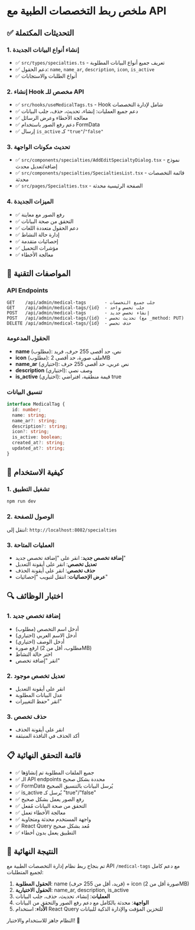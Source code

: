 # ملخص ربط التخصصات الطبية مع API

## ✅ التحديثات المكتملة

### 1. إنشاء أنواع البيانات الجديدة
- ✅ `src/types/specialties.ts` - تعريف جميع أنواع البيانات المطلوبة
- ✅ دعم الحقول: `name`, `name_ar`, `description`, `icon`, `is_active`
- ✅ أنواع الطلبات والاستجابات

### 2. إنشاء Hook مخصص للـ API
- ✅ `src/hooks/useMedicalTags.ts` - Hook شامل لإدارة التخصصات
- ✅ دعم جميع العمليات: إنشاء، تحديث، حذف، جلب البيانات
- ✅ معالجة الأخطاء وعرض الرسائل
- ✅ دعم رفع الصور باستخدام FormData
- ✅ إرسال `is_active` كـ `"true"`/`"false"`

### 3. تحديث مكونات الواجهة
- ✅ `src/components/specialties/AddEditSpecialtyDialog.tsx` - نموذج إضافة/تعديل محدث
- ✅ `src/components/specialties/SpecialtiesList.tsx` - قائمة التخصصات محدثة
- ✅ `src/pages/Specialties.tsx` - الصفحة الرئيسية محدثة

### 4. الميزات الجديدة
- ✅ رفع الصور مع معاينة
- ✅ التحقق من صحة البيانات
- ✅ دعم الحقول متعددة اللغات
- ✅ إدارة حالة النشاط
- ✅ إحصائيات متقدمة
- ✅ مؤشرات التحميل
- ✅ معالجة الأخطاء

## 🔧 المواصفات التقنية

### API Endpoints
```
GET    /api/admin/medical-tags       - جلب جميع التخصصات
GET    /api/admin/medical-tags/{id}  - جلب تخصص واحد
POST   /api/admin/medical-tags       - إنشاء تخصص جديد
POST   /api/admin/medical-tags/{id}  - تحديث تخصص (مع _method: PUT)
DELETE /api/admin/medical-tags/{id}  - حذف تخصص
```

### الحقول المدعومة
- **name** (مطلوب): نص، حد أقصى 255 حرف، فريد
- **icon** (مطلوب): ملف صورة، حد أقصى 2MB
- **name_ar** (اختياري): نص عربي، حد أقصى 255 حرف
- **description** (اختياري): وصف نصي
- **is_active** (اختياري): قيمة منطقية، افتراضي true

### تنسيق البيانات
```typescript
interface MedicalTag {
  id: number;
  name: string;
  name_ar?: string;
  description?: string;
  icon?: string;
  is_active: boolean;
  created_at?: string;
  updated_at?: string;
}
```

## 🚀 كيفية الاستخدام

### 1. تشغيل التطبيق
```bash
npm run dev
```

### 2. الوصول للصفحة
انتقل إلى: `http://localhost:8082/specialties`

### 3. العمليات المتاحة
- **إضافة تخصص جديد**: انقر على "إضافة تخصص جديد"
- **تعديل تخصص**: انقر على أيقونة التعديل
- **حذف تخصص**: انقر على أيقونة الحذف
- **عرض الإحصائيات**: انتقل لتبويب "إحصائيات"

## 🔍 اختبار الوظائف

### 1. إضافة تخصص جديد
- أدخل اسم التخصص (مطلوب)
- أدخل الاسم العربي (اختياري)
- أدخل الوصف (اختياري)
- ارفع صورة (مطلوب، أقل من 2MB)
- اختر حالة النشاط
- انقر "إضافة تخصص"

### 2. تعديل تخصص موجود
- انقر على أيقونة التعديل
- عدل البيانات المطلوبة
- انقر "حفظ التغييرات"

### 3. حذف تخصص
- انقر على أيقونة الحذف
- أكد الحذف في النافذة المنبثقة

## 📋 قائمة التحقق النهائية

- ✅ جميع الملفات المطلوبة تم إنشاؤها
- ✅ الـ API endpoints محددة بشكل صحيح
- ✅ FormData يُرسل البيانات بالتنسيق الصحيح
- ✅ is_active يُرسل كـ "true"/"false"
- ✅ رفع الصور يعمل بشكل صحيح
- ✅ التحقق من صحة البيانات مُفعل
- ✅ معالجة الأخطاء تعمل
- ✅ واجهة المستخدم محدثة ومتجاوبة
- ✅ React Query مُعد بشكل صحيح
- ✅ التطبيق يعمل بدون أخطاء

## 🎯 النتيجة النهائية

تم بنجاح ربط نظام إدارة التخصصات الطبية مع API `/medical-tags` مع دعم كامل لجميع المتطلبات:

1. **الحقول المطلوبة**: name (فريد، أقل من 255 حرف) + icon (صورة أقل من 2MB)
2. **الحقول الاختيارية**: name_ar, description, is_active
3. **العمليات**: إنشاء، تحديث، حذف، جلب البيانات
4. **الواجهة**: محدثة بالكامل مع دعم رفع الصور والتحقق من البيانات
5. **الأداء**: استخدام React Query للتخزين المؤقت والإدارة الذكية للبيانات

النظام جاهز للاستخدام والاختبار! 🎉